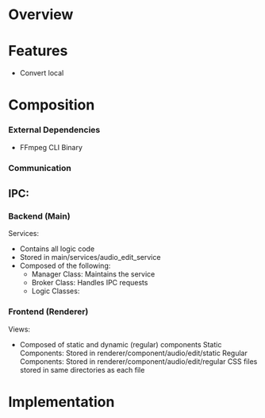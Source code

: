 

# Overview


# Features
- Convert local 


# Composition

### External Dependencies
- FFmpeg CLI Binary

### Communication
IPC:
- 
### Backend (Main)
Services:
- Contains all logic code
- Stored in main/services/audio_edit_service
- Composed of the following:
	- Manager Class: Maintains the service
	- Broker Class: Handles IPC requests
	- Logic Classes: 

### Frontend (Renderer)
Views:
- Composed of static and dynamic (regular) components
	Static Components: Stored in renderer/component/audio/edit/static
	Regular Components: Stored in renderer/component/audio/edit/regular
	CSS files stored in same directories as each file

# Implementation
